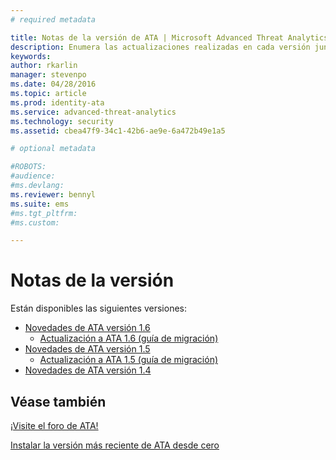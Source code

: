 ```yaml
---
# required metadata

title: Notas de la versión de ATA | Microsoft Advanced Threat Analytics
description: Enumera las actualizaciones realizadas en cada versión junto con problemas conocidos y guías de migración.
keywords:
author: rkarlin
manager: stevenpo
ms.date: 04/28/2016
ms.topic: article
ms.prod: identity-ata
ms.service: advanced-threat-analytics
ms.technology: security
ms.assetid: cbea47f9-34c1-42b6-ae9e-6a472b49e1a5

# optional metadata

#ROBOTS:
#audience:
#ms.devlang:    
ms.reviewer: bennyl
ms.suite: ems
#ms.tgt_pltfrm:
#ms.custom:

---
```


# Notas de la versión
Están disponibles las siguientes versiones:

- [Novedades de ATA versión 1.6](whats-new-version-1.6.md)
   - [Actualización a ATA 1.6 (guía de migración)](/advanced-threat-analytics/understand-explore/ata-update-1.6-migration-guide)
- [Novedades de ATA versión 1.5](whats-new-version-1.5.md)
   - [Actualización a ATA 1.5 (guía de migración)](/advanced-threat-analytics/understand-explore/ata-update-1.5-migration-guide)
- [Novedades de ATA versión 1.4](whats-new-version-1.4.md)

## Véase también
[¡Visite el foro de ATA!](https://social.technet.microsoft.com/Forums/security/en-US/home?forum=mata)

[Instalar la versión más reciente de ATA desde cero](/advanced-threat-analytics/deploy-use/install-ata)


<!--HONumber=May16_HO1-->


